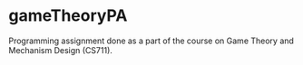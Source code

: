 # gameTheoryPA
Programming assignment done as a part of the course on Game Theory and Mechanism Design (CS711).


